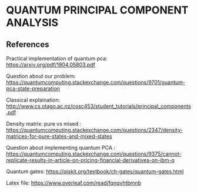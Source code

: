 QUANTUM PRINCIPAL COMPONENT ANALYSIS
=================

References
----------------

Practical implementation of quantum pca: https://arxiv.org/pdf/1904.05803.pdf

Question about our problem: https://quantumcomputing.stackexchange.com/questions/9701/quantum-pca-state-preparation

Classical explaination: http://www.cs.otago.ac.nz/cosc453/student_tutorials/principal_components.pdf

Density matrix: pure vs mixed : https://quantumcomputing.stackexchange.com/questions/2347/density-matrices-for-pure-states-and-mixed-states

Question about implementing quantum PCA : https://quantumcomputing.stackexchange.com/questions/9375/cannot-replicate-results-in-article-on-pricing-financial-derivatives-on-ibm-q

Quantum gates: https://qiskit.org/textbook/ch-gates/quantum-gates.html

Latex file: https://www.overleaf.com/read/fqnqvhtbmnb


